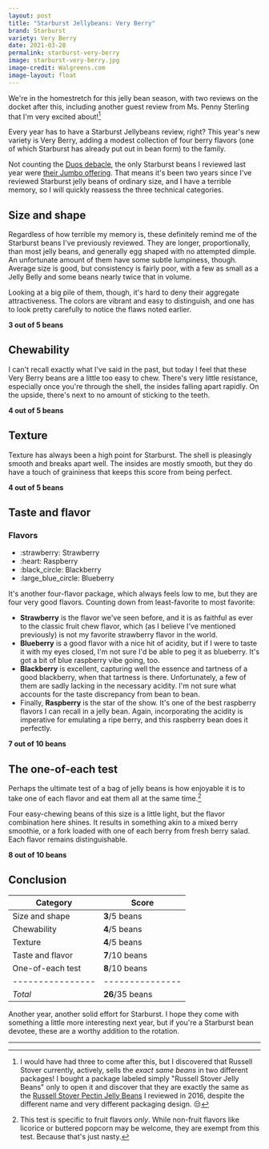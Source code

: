 ```yaml
---
layout: post
title: "Starburst Jellybeans: Very Berry"
brand: Starburst
variety: Very Berry
date: 2021-03-28
permalink: starburst-very-berry
image: starburst-very-berry.jpg
image-credit: Walgreens.com
image-layout: float
---
```



We're in the homestretch for this jelly bean season,
with two reviews on the docket after this,
including another guest review from Ms. Penny Sterling
that I'm very excited about![^1]

Every year has to have a Starburst Jellybeans review, right?
This year's new variety is Very Berry,
adding a modest collection of four berry flavors
(one of which Starburst has already put out in bean form)
to the family.

Not counting the [Duos debacle](/starburst-duos),
the only Starburst beans I reviewed last year were
[their Jumbo offering](/starburst-jumbo-jelly-beans).
That means it's been two years since I've
reviewed Starburst jelly beans of ordinary size,
and I have a terrible memory,
so I will quickly reassess the three technical categories.


## Size and shape

Regardless of how terrible my memory is,
these definitely remind me of the Starburst beans I've previously reviewed.
They are longer, proportionally, than most jelly beans,
and generally egg shaped with no attempted dimple.
An unfortunate amount of them have some subtle lumpiness, though.
Average size is good, but consistency is fairly poor,
with a few as small as a Jelly Belly and some beans nearly twice that in volume.

Looking at a big pile of them, though,
it's hard to deny their aggregate attractiveness.
The colors are vibrant and easy to distinguish,
and one has to look pretty carefully to notice the flaws noted earlier.

**3 out of 5 beans**


## Chewability

I can't recall exactly what I've said in the past,
but today I feel that these Very Berry beans are a little too easy to chew.
There's very little resistance, especially once you're through the shell,
the insides falling apart rapidly.
On the upside, there's next to no amount of sticking to the teeth.

**4 out of 5 beans**


## Texture

Texture has always been a high point for Starburst.
The shell is pleasingly smooth and breaks apart well.
The insides are mostly smooth, but they do have a touch of graininess
that keeps this score from being perfect.

**4 out of 5 beans**


## Taste and flavor

<div class="inset">
    <h3>Flavors</h3>
    <ul class="emoji-list">
        <li>:strawberry: Strawberry</li>
        <li>:heart: Raspberry</li>
        <li>:black_circle: Blackberry</li>
        <li>:large_blue_circle: Blueberry</li>
    </ul>
</div>

It's another four-flavor package, which always feels low to me,
but they are four very good flavors.
Counting down from least-favorite to most favorite:

- **Strawberry** is the flavor we've seen before,
  and it is as faithful as ever to the classic fruit chew flavor,
  which (as I believe I've mentioned previously)
  is not my favorite strawberry flavor in the world.
- **Blueberry** is a good flavor with a nice hit of acidity,
  but if I were to taste it with my eyes closed,
  I'm not sure I'd be able to peg it as blueberry.
  It's got a bit of blue raspberry vibe going, too.
- **Blackberry** is excellent, capturing well
  the essence and tartness of a good blackberry, when that tartness is there.
  Unfortunately, a few of them are sadly lacking in the necessary acidity.
  I'm not sure what accounts for the taste discrepancy from bean to bean.
- Finally, **Raspberry** is the star of the show.
  It's one of the best raspberry flavors I can recall in a jelly bean.
  Again, incorporating the acidity is imperative for emulating a ripe berry,
  and this raspberry bean does it perfectly.

**7 out of 10 beans**


## The one-of-each test

Perhaps the ultimate test of a bag of jelly beans is how enjoyable it is
to take one of each flavor and eat them all at the same time.[^2]

Four easy-chewing beans of this size is a little light,
but the flavor combination here shines.
It results in something akin to a mixed berry smoothie,
or a fork loaded with one of each berry from fresh berry salad.
Each flavor remains distinguishable.

**8 out of 10 beans**


## Conclusion

Category         | Score
---------------- | ---------------
Size and shape   | **3**/5 beans
Chewability      | **4**/5 beans
Texture          | **4**/5 beans
Taste and flavor | **7**/10 beans
One-of-each test | **8**/10 beans
---------------- | ---------------
_Total_          | **26**/35 beans

Another year, another solid effort for Starburst.
I hope they come with something a little more interesting next year,
but if you're a Starburst bean devotee,
these are a worthy addition to the rotation.


---

[^1]: I would have had three to come after this, but I discovered that Russell Stover currently, actively, sells the _exact same beans_ in two different packages! I bought a package labeled simply "Russell Stover Jelly Beans" only to open it and discover that they are exactly the same as the [Russell Stover Pectin Jelly Beans](/russell-stover-pectin-jelly-beans) I reviewed in 2016, despite the different name and very different packaging design. :unamused:

[^2]: This test is specific to fruit flavors _only_. While non-fruit flavors like licorice or buttered popcorn may be welcome, they are exempt from this test. Because that's just nasty.
